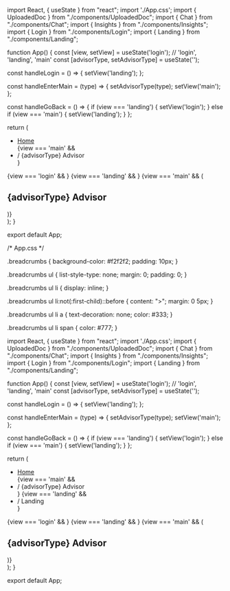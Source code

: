 import React, { useState } from "react";
import './App.css';
import { UploadedDoc } from "./components/UploadedDoc";
import { Chat } from "./components/Chat";
import { Insights } from "./components/Insights";
import { Login } from "./components/Login";
import { Landing } from "./components/Landing";

function App() {
  const [view, setView] = useState('login'); // 'login', 'landing', 'main'
  const [advisorType, setAdvisorType] = useState('');

  const handleLogin = () => {
    setView('landing');
  };

  const handleEnterMain = (type) => {
    setAdvisorType(type);
    setView('main');
  };

  const handleGoBack = () => {
    if (view === 'landing') {
      setView('login');
    } else if (view === 'main') {
      setView('landing');
    }
  };

  return (
    <div className="app">
      <nav className="breadcrumbs">
        <ul>
          <li><a href="#" onClick={handleGoBack}>Home</a></li>
          {view === 'main' && <li><span> / {advisorType} Advisor</span></li>}
        </ul>
      </nav>
      {view === 'login' && <Login onLogin={handleLogin} />}
      {view === 'landing' && <Landing onEnterMain={handleEnterMain} />}
      {view === 'main' && (
        <div className="main-container">
          <h2 className="advisor-heading">{advisorType} Advisor</h2>
          <UploadedDoc />
          <Chat />
          <Insights />
        </div>
      )}
    </div>
  );
}

export default App;










/* App.css */

.breadcrumbs {
  background-color: #f2f2f2;
  padding: 10px;
}

.breadcrumbs ul {
  list-style-type: none;
  margin: 0;
  padding: 0;
}

.breadcrumbs ul li {
  display: inline;
}

.breadcrumbs ul li:not(:first-child)::before {
  content: ">";
  margin: 0 5px;
}

.breadcrumbs ul li a {
  text-decoration: none;
  color: #333;
}

.breadcrumbs ul li span {
  color: #777;
}




import React, { useState } from "react";
import './App.css';
import { UploadedDoc } from "./components/UploadedDoc";
import { Chat } from "./components/Chat";
import { Insights } from "./components/Insights";
import { Login } from "./components/Login";
import { Landing } from "./components/Landing";

function App() {
  const [view, setView] = useState('login'); // 'login', 'landing', 'main'
  const [advisorType, setAdvisorType] = useState('');

  const handleLogin = () => {
    setView('landing');
  };

  const handleEnterMain = (type) => {
    setAdvisorType(type);
    setView('main');
  };

  const handleGoBack = () => {
    if (view === 'landing') {
      setView('login');
    } else if (view === 'main') {
      setView('landing');
    }
  };

  return (
    <div className="app">
      <nav className="breadcrumbs">
        <ul>
          <li><a href="#" onClick={handleGoBack}>Home</a></li>
          {view === 'main' && <li><span> / {advisorType} Advisor</span></li>}
          {view === 'landing' && <li><span> / Landing</span></li>}
        </ul>
      </nav>
      {view === 'login' && <Login onLogin={handleLogin} />}
      {view === 'landing' && <Landing onEnterMain={handleEnterMain} />}
      {view === 'main' && (
        <div className="main-container">
          <h2 className="advisor-heading">{advisorType} Advisor</h2>
          <UploadedDoc />
          <Chat />
          <Insights />
        </div>
      )}
    </div>
  );
}

export default App;
